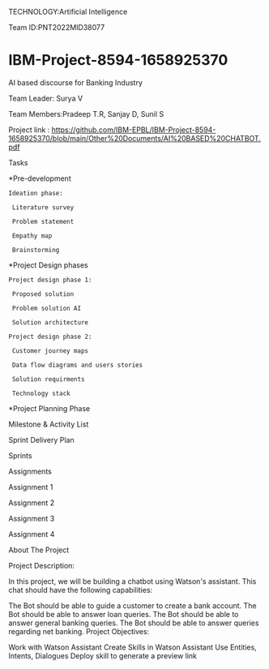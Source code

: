 TECHNOLOGY:Artificial Intelligence

Team ID:PNT2022MID38077

# IBM-Project-8594-1658925370

AI based discourse for Banking Industry

Team Leader: Surya V

Team Members:Pradeep T.R, Sanjay D, Sunil S

Project link : https://github.com/IBM-EPBL/IBM-Project-8594-1658925370/blob/main/Other%20Documents/AI%20BASED%20CHATBOT.pdf

Tasks

*Pre-development

    Ideation phase:
 
     Literature survey
 
     Problem statement
 
     Empathy map
 
     Brainstorming
 
*Project Design phases
 
    Project design phase 1:

     Proposed solution
 
     Problem solution AI
 
     Solution architecture
 
    Project design phase 2:

     Customer journey maps
 
     Data flow diagrams and users stories
 
     Solution requirments
 
     Technology stack
 
*Project Planning Phase

  Milestone & Activity List
 
  Sprint Delivery Plan
 
  Sprints

Assignments

  Assignment 1
 
  Assignment 2
 
  Assignment 3
 
  Assignment 4
 
 
About The Project

Project Description:

In this project, we will be building a chatbot using Watson's assistant. This chat should have the following capabilities:

The Bot should be able to guide a customer to create a bank account.
The Bot should be able to answer loan queries.
The Bot should be able to answer general banking queries.
The Bot should be able to answer queries regarding net banking.
Project Objectives:

Work with Watson Assistant
Create Skills in Watson Assistant
Use Entities, Intents, Dialogues
Deploy skill to generate a preview link



